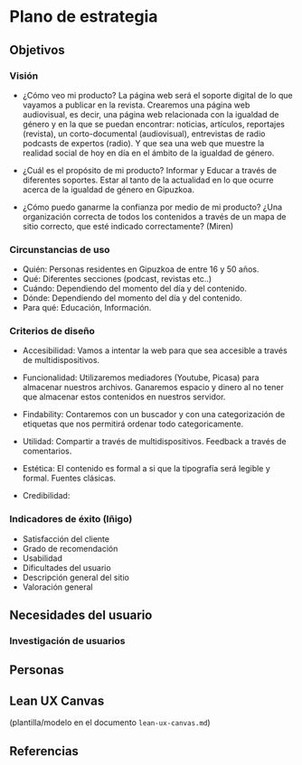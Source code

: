# Plano de estrategia

## Objetivos 

### Visión

* ¿Cómo veo mi producto? 
	La página web será el soporte digital de lo que vayamos a publicar en la revista.
	Crearemos una página web audiovisual, es decir, una página web relacionada con la igualdad de género y en la que se puedan encontrar: noticias, artículos, reportajes (revista), un corto-documental (audiovisual), entrevistas de radio podcasts de expertos (radio). Y que sea una web que muestre la realidad social de hoy en día en el ámbito de la igualdad de género. 

* ¿Cuál es el propósito de mi producto?
	Informar y Educar a través de diferentes soportes. Estar al tanto de la actualidad en lo que ocurre acerca de la igualdad de género en Gipuzkoa.  

* ¿Cómo puedo ganarme la confianza por medio de mi producto?
	¿Una organización correcta de todos los contenidos a través de un mapa de sitio correcto, que esté indicado correctamente? 
	(Miren)

### Circunstancias de uso
* Quién: Personas residentes en Gipuzkoa de entre 16 y 50 años. 
* Qué: Diferentes secciones (podcast, revistas etc..)
* Cuándo: Dependiendo del momento del día y del contenido. 
* Dónde: Dependiendo del momento del día y del contenido. 
* Para qué: Educación, Información. 

### Criterios de diseño

* Accesibilidad: Vamos a intentar la web para que sea accesible a través de multidispositivos. 

* Funcionalidad: Utilizaremos mediadores (Youtube, Picasa) para almacenar nuestros archivos. Ganaremos espacio y dinero al no tener que almacenar estos contenidos en nuestros servidor. 

* Findability: Contaremos con un buscador y con una categorización de etiquetas que nos permitirá ordenar todo categoricamente. 

* Utilidad: Compartir a través de multidispositivos. Feedback a través de comentarios. 

* Estética: El contenido es formal a si que la tipografía será legible y formal. Fuentes clásicas. 

* Credibilidad: 

### Indicadores de éxito (Iñigo)
* Satisfacción del cliente
* Grado de recomendación
* Usabilidad
* Dificultades del usuario
* Descripción general del sitio
* Valoración general  

## Necesidades del usuario

### Investigación de usuarios

## Personas

## Lean UX Canvas

(plantilla/modelo en el documento `lean-ux-canvas.md`)

## Referencias